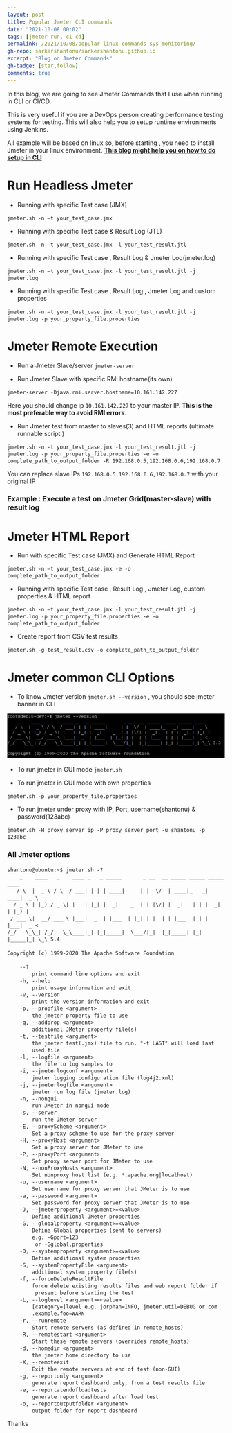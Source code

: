 ```yaml
---
layout: post
title: Popular Jmeter CLI commands
date: "2021-10-08 00:02"
tags: [jmeter-run, ci-cd]
permalink: /2021/10/08/popular-linux-commands-sys-monitoring/
gh-repo: sarkershantonu/sarkershantonu.github.io
excerpt: "Blog on Jmeter Commands"
gh-badge: [star,follow]
comments: true
---
```


In this blog, we are going to see Jmeter Commands that I use when running in CLI or CI/CD. 

This is very useful if you are a DevOps person creating performance testing systems for testing. This will also help you to setup runtime environments using Jenkins. 

All example will be based on linux so, before starting , you need to install Jmeter in your linux environment. [**This blog might help you on how to do setup in CLI**](https://sarkershantonu.github.io/2021/01/06/install-jmeter-plugins-cli/)

# Run Headless Jmeter 

- Running with specific Test case (JMX)

```
jmeter.sh -n –t your_test_case.jmx
```

- Running with specific Test case & Result Log (JTL)

```
jmeter.sh -n –t your_test_case.jmx -l your_test_result.jtl
```
  
- Running with specific Test case , Result Log & Jmeter Log(jmeter.log)

```
jmeter.sh -n –t your_test_case.jmx -l your_test_result.jtl -j jmeter.log
```

- Running with specific Test case , Result Log , Jmeter Log and custom properties

```
jmeter.sh -n –t your_test_case.jmx -l your_test_result.jtl -j jmeter.log -p your_property_file.properties
```

# Jmeter Remote Execution

- Run a Jmeter Slave/server ```jmeter-server ```

- Run Jmeter Slave with specific RMI hostname(its own) 
  
``` 
jmeter-server -Djava.rmi.server.hostname=10.161.142.227

```
  
Here you should change ip ```10.161.142.227``` to your master IP. **This is the most preferable way to avoid RMI errors**. 

- Run Jmeter test from master to slaves(3) and HTML reports (ultimate runnable script )

``` 
jmeter.sh -n -t your_test_case.jmx -l your_test_result.jtl -j jmeter.log -p your_property_file.properties -e -o complete_path_to_output_folder -R 192.168.0.5,192.168.0.6,192.168.0.7
```

You can replace slave IPs ```192.168.0.5,192.168.0.6,192.168.0.7``` with your original IP

### Example : Execute a test on Jmeter Grid(master-slave) with result log

# Jmeter HTML Report

- Run with specific Test case (JMX) and Generate HTML Report 

```
jmeter.sh -n –t your_test_case.jmx -e -o complete_path_to_output_folder 
```

- Running with specific Test case , Result Log , Jmeter Log,  custom properties & HTML report

```
jmeter.sh -n –t your_test_case.jmx -l your_test_result.jtl -j jmeter.log -p your_property_file.properties -e -o complete_path_to_output_folder 
```

- Create report from CSV test results 

```
jmeter.sh -g test_result.csv -o complete_path_to_output_folder
```


# Jmeter common CLI Options 

- To know Jmeter version ```jmeter.sh --version``` , you should see jmeter banner in CLI 

![banner](/images/jmeter/install-cli/env-jmeter-version.JPG)

- To run jmeter in GUI mode ```jmeter.sh```

- To run jmeter in GUI mode with own properties 
  
```
jmeter.sh -p your_property_file.properties
```

- To run jmeter under proxy with IP, Port, username(shantonu) & password(123abc) 
  
```
jmeter.sh -H proxy_server_ip -P proxy_server_port -u shantonu -p 123abc
```

### All Jmeter options 

``` 
shantonu@ubuntu:~$ jmeter.sh -?
    _    ____   _    ____ _   _ _____       _ __  __ _____ _____ _____ ____
   / \  |  _ \ / \  / ___| | | | ____|     | |  \/  | ____|_   _| ____|  _ \
  / _ \ | |_) / _ \| |   | |_| |  _|    _  | | |\/| |  _|   | | |  _| | |_) |
 / ___ \|  __/ ___ \ |___|  _  | |___  | |_| | |  | | |___  | | | |___|  _ <
/_/   \_\_| /_/   \_\____|_| |_|_____|  \___/|_|  |_|_____| |_| |_____|_| \_\ 5.4

Copyright (c) 1999-2020 The Apache Software Foundation

	--?
		print command line options and exit
	-h, --help
		print usage information and exit
	-v, --version
		print the version information and exit
	-p, --propfile <argument>
		the jmeter property file to use
	-q, --addprop <argument>
		additional JMeter property file(s)
	-t, --testfile <argument>
		the jmeter test(.jmx) file to run. "-t LAST" will load last 
		used file
	-l, --logfile <argument>
		the file to log samples to
	-i, --jmeterlogconf <argument>
		jmeter logging configuration file (log4j2.xml)
	-j, --jmeterlogfile <argument>
		jmeter run log file (jmeter.log)
	-n, --nongui
		run JMeter in nongui mode
	-s, --server
		run the JMeter server
	-E, --proxyScheme <argument>
		Set a proxy scheme to use for the proxy server
	-H, --proxyHost <argument>
		Set a proxy server for JMeter to use
	-P, --proxyPort <argument>
		Set proxy server port for JMeter to use
	-N, --nonProxyHosts <argument>
		Set nonproxy host list (e.g. *.apache.org|localhost)
	-u, --username <argument>
		Set username for proxy server that JMeter is to use
	-a, --password <argument>
		Set password for proxy server that JMeter is to use
	-J, --jmeterproperty <argument>=<value>
		Define additional JMeter properties
	-G, --globalproperty <argument>=<value>
		Define Global properties (sent to servers)
		e.g. -Gport=123
		 or -Gglobal.properties
	-D, --systemproperty <argument>=<value>
		Define additional system properties
	-S, --systemPropertyFile <argument>
		additional system property file(s)
	-f, --forceDeleteResultFile
		force delete existing results files and web report folder if
		 present before starting the test
	-L, --loglevel <argument>=<value>
		[category=]level e.g. jorphan=INFO, jmeter.util=DEBUG or com
		.example.foo=WARN
	-r, --runremote
		Start remote servers (as defined in remote_hosts)
	-R, --remotestart <argument>
		Start these remote servers (overrides remote_hosts)
	-d, --homedir <argument>
		the jmeter home directory to use
	-X, --remoteexit
		Exit the remote servers at end of test (non-GUI)
	-g, --reportonly <argument>
		generate report dashboard only, from a test results file
	-e, --reportatendofloadtests
		generate report dashboard after load test
	-o, --reportoutputfolder <argument>
		output folder for report dashboard
```

Thanks 